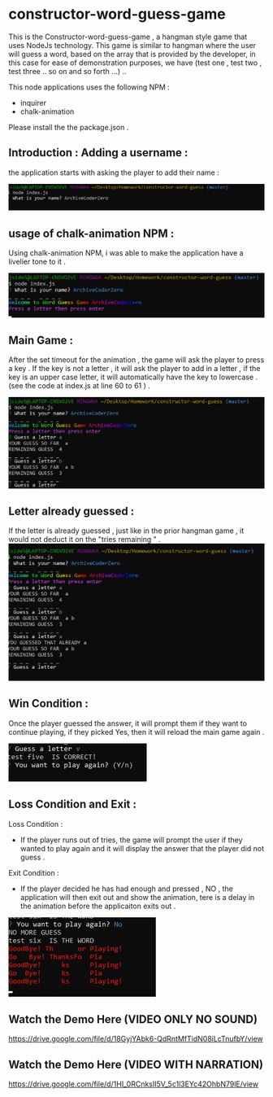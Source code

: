 # constructor-word-guess-game

This is the Constructor-word-guess-game , a hangman style game that uses NodeJs technology.  This game is similar to hangman where the user will guess a word, based on the array that is provided by the developer, in this case for ease of demonstration purposes, we have (test one , test two , test three .. so on and so forth ...) ..

This node applications uses the following NPM : 
 - inquirer 
 - chalk-animation 

Please install the the package.json . 

## Introduction : Adding a username : 
the application starts with asking the player to add their name : 

![image](https://github.com/archivecoderzero/constructor-word-guess/blob/master/image/n2.PNG) 


## usage of chalk-animation NPM : 
Using chalk-animation NPM,  i was able to make the application have a livelier tone to it . 

![image](https://github.com/archivecoderzero/constructor-word-guess/blob/master/image/n3.PNG) 


## Main Game : 
After the set timeout for the animation , the game will ask the player to press a key . If the key is not a letter , it will ask the player to add in a letter , if the key is an upper case letter, it will automatically have the key to lowercase . (see the code at index.js at line 60 to 61 ) .

![image](https://github.com/archivecoderzero/constructor-word-guess/blob/master/image/n4.PNG) 

## Letter already guessed : 
If the letter is already guessed , just like in the prior hangman game , it would not deduct it on the "tries remaining " . 
![image](https://github.com/archivecoderzero/constructor-word-guess/blob/master/image/n5.PNG) 

## Win Condition :
Once the player guessed the answer, it will prompt them if they want to continue playing, if they picked Yes, then it will reload the main game again . 


![image](https://github.com/archivecoderzero/constructor-word-guess/blob/master/image/n6.PNG) 

## Loss Condition and Exit :

Loss Condition : 
- If the player runs out of tries, the game will prompt the user if they wanted to play again and it will display the answer that the player did not guess . 

Exit Condition :
-  If the player decided he has had enough and pressed , NO , the application will then exit out and show the animation, tere is a delay in the animation before the applicaiton exits out . 

![image](https://github.com/archivecoderzero/constructor-word-guess/blob/master/image/n1.PNG) 


## Watch the Demo Here (VIDEO ONLY NO SOUND)
https://drive.google.com/file/d/18GyjYAbk6-QdRntMfTidN08iLcTnufbY/view

## Watch the Demo Here (VIDEO WITH NARRATION)
https://drive.google.com/file/d/1HI_0RCnksII5V_5c1l3EYc42OhbN79lE/view


